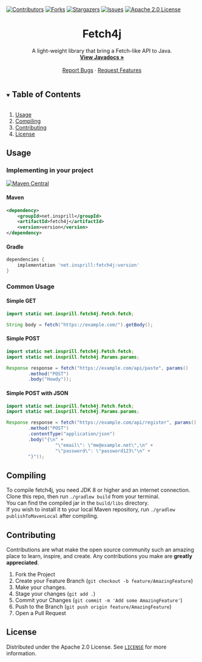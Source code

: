 [![Contributors][contributors-shield]][contributors-url]
[![Forks][forks-shield]][forks-url]
[![Stargazers][stars-shield]][stars-url]
[![Issues][issues-shield]][issues-url]
[![Apache 2.0 License][license-shield]][license-url]



<h1 align="center">Fetch4j</h1>
<p align="center">
  A light-weight library that bring a Fetch-like API to Java.
  <br />
  <a href="https://insprill.net/javadocs/fetch4j"><strong>View Javadocs »</strong></a>
  <br />
  <br />
  <a href="https://github.com/Insprill/fetch4j/issues">Report Bugs</a>
  ·
  <a href="https://github.com/Insprill/fetch4j/issues">Request Features</a>
</p>



<!-- TABLE OF CONTENTS -->
<details open="open">
  <summary><h2 style="display: inline-block">Table of Contents</h2></summary>
  <ol>
    <li><a href="#usage">Usage</a></li>
    <li><a href="#compiling">Compiling</a></li>
    <li><a href="#contributing">Contributing</a></li>
    <li><a href="#license">License</a></li>
  </ol>
</details>

<!-- USAGE EXAMPLES -->

## Usage

### Implementing in your project

[![Maven Central][maven-central-shield]][maven-central-url]
#### Maven

```xml
<dependency>
    <groupId>net.insprill</groupId>
    <artifactId>fetch4j</artifactId>
    <version>version</version>
</dependency>
```

#### Gradle

```groovy
dependencies {
    implementation 'net.insprill:fetch4j:version'
}
```

### Common Usage

#### Simple GET

```java
import static net.insprill.fetch4j.Fetch.fetch;

String body = fetch("https://example.com/").getBody();
```

#### Simple POST

```java
import static net.insprill.fetch4j.Fetch.fetch;
import static net.insprill.fetch4j.Params.params;

Response response = fetch("https://example.com/api/paste", params()
        .method("POST")
        .body("Howdy"));
```

#### Simple POST with JSON

```java
import static net.insprill.fetch4j.Fetch.fetch;
import static net.insprill.fetch4j.Params.params;

Response response = fetch("https://example.com/api/register", params()
        .method("POST")
        .contentType("application/json")
        .body("{\n" +
                  "\"email\": \"me@example.net\",\n" +
                  "\"password\": \"password123\"\n" +
        "}"));
```

## Compiling

To compile fetch4j, you need JDK 8 or higher and an internet connection.  
Clone this repo, then run `./gradlew build` from your terminal.  
You can find the compiled jar in the `build/libs` directory.  
If you wish to install it to your local Maven repository, run `./gradlew publishToMavenLocal` after compiling.



<!-- CONTRIBUTING -->

## Contributing

Contributions are what make the open source community such an amazing place to learn, inspire, and create. Any
contributions you make are **greatly appreciated**.

1. Fork the Project
2. Create your Feature Branch (`git checkout -b feature/AmazingFeature`)
3. Make your changes.
4. Stage your changes (`git add .`)
5. Commit your Changes (`git commit -m 'Add some AmazingFeature'`)
6. Push to the Branch (`git push origin feature/AmazingFeature`)
7. Open a Pull Request

<!-- LICENSE -->

## License

Distributed under the Apache 2.0 License. See [`LICENSE`][license-url] for more information.




<!-- MARKDOWN LINKS & IMAGES -->
<!-- https://www.markdownguide.org/basic-syntax/#reference-style-links -->

[contributors-shield]: https://img.shields.io/github/contributors/Insprill/fetch4j.svg?style=for-the-badge
[contributors-url]: https://github.com/Insprill/fetch4j/graphs/contributors
[forks-shield]: https://img.shields.io/github/forks/Insprill/fetch4j.svg?style=for-the-badge
[forks-url]: https://github.com/Insprill/fetch4j/network/members
[stars-shield]: https://img.shields.io/github/stars/Insprill/fetch4j.svg?style=for-the-badge
[stars-url]: https://github.com/Insprill/fetch4j/stargazers
[issues-shield]: https://img.shields.io/github/issues/Insprill/fetch4j.svg?style=for-the-badge
[issues-url]: https://github.com/Insprill/fetch4j/issues
[license-shield]: https://img.shields.io/github/license/Insprill/fetch4j.svg?style=for-the-badge
[license-url]: https://github.com/Insprill/fetch4j/blob/master/LICENSE
[maven-central-shield]: https://img.shields.io/maven-central/v/net.insprill/fetch4j
[maven-central-url]: https://mvnrepository.com/artifact/net.insprill/fetch4j
